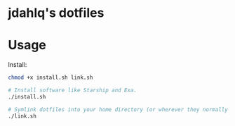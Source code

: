 jdahlq's dotfiles
=================

# Usage

Install:

```sh
chmod +x install.sh link.sh

# Install software like Starship and Exa.
./install.sh

# Symlink dotfiles into your home directory (or wherever they normally go).
./link.sh
```
